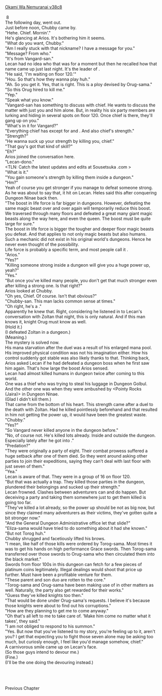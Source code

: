[Okami Wa Nemuranai v38c8](https://www.sousetsuka.com/2021/03/okami-wa-nemuranai-388.html)
<br/><br/>
 8<br/>
The following day, <Grindam> went out.<br/>
Just before noon, Chubby came by.<br/>
"Hehe. Chief. Mornin'."<br/>
He's glancing at Arios. It's bothering him it seems.<br/>
"What do you want, Chubby."<br/>
"Am I really stuck with that nickname? I have a message for you."<br/>
"Message? From who."<br/>
"It's from Vangard-san."<br/>
Lecan had no idea who that was for a moment but then he recalled how that name came up just last night. It's the leader of <Gwyntir Era Slupiner>.<br/>
"He said, 'I'm waiting on floor 120.'"<br/>
"Hou. So that's how they wanna play huh."<br/>
"Ah. So you get it. Yes, that is right. This is a ploy devised by Orug-sama."<br/>
"So this Orug hired <Gwyntir Era Slupiner> to kill me."<br/>
"Yep."<br/>
"Speak what you know."<br/>
"Vangard-san has something to discuss with chief. He wants to discuss the matter with just you and him alone. But, in reality his six party members are lurking and hiding in several spots on floor 120. Once chief is there, they'll gang up on you."<br/>
"What's in it for Vangard?"<br/>
"Everything chief has except for <Comet Cutter> and <Free Box>. And also chief's strength."<br/>
"Strength?"<br/>
"He wanna suck up your strength by killing you, chief."<br/>
"That guy's got that kind of skill?"<br/>
"Eh?"<br/>
Arios joined the conversation here.<br/>
"Lecan-dono."<br/>
<TLN: Catch the latest updates and edits at Sousetsuka .com ><br/>
"What is it."<br/>
"You gain someone's strength by killing them inside a dungeon."<br/>
"Hm?"<br/>
Yeah of course you get stronger if you manage to defeat someone strong. As he was about to say that, it hit on Lecan. Heles said this after conquering Dungeon Ninae back then.<br/>
"The boost in life force is far bigger in dungeons. However, defeating the same magic beast over and over again will temporarily reduce this boost. We traversed through many floors and defeated a great many giant magic beasts along the way here, and even the queen. The boost must be quite large for sure."<br/>
The boost in life force is bigger the tougher and deeper floor magic beasts you defeat. And that applies to not only magic beasts but also humans.<br/>
Such a mechanic did not exist in his original world's dungeons. Hence he never even thought of the possibility.<br/>
Life force is probably a specific term, and most people call it <Strength>.<br/>
"Arios."<br/>
"Yes?"<br/>
"Killing someone strong inside a dungeon will give you a huge power up, yeah?"<br/>
"Yes."<br/>
"But once you've killed many people, you don't get that much stronger even after killing a strong one. Is that right?"<br/>
Arios looked at Chubby.<br/>
"Oh yes, Chief. Of course. Isn't that obvious?"<br/>
"Chubby-san. This man lacks common sense at times."<br/>
"Oh right, he's a <Descender>."<br/>
Apparently he knew that. Right, considering he listened in to Lecan's conversation with Zoltan that night, this is only natural. And if this man knows it, knight Orug must know as well.<br/>
(Hold it.)<br/>
(I defeated Zoltan in a dungeon.)<br/>
(Meaning.)<br/>
The mystery is solved now.<br/>
His mana starvation after the duel was a result of his enlarged mana pool. His improved physical condition was not his imagination either. How his <Barrier> control suddenly got stable was also likely thanks to that. Thinking back, Arios asked Lecan if he had defeated a dungeon boss when he first saw him again. That's how large the boost Arios sensed.<br/>
Lecan had almost killed humans in dungeon twice after coming to this world.<br/>
One was a thief who was trying to steal his luggage in Dungeon Golbul.<br/>
And the other one was when they were ambushed by <Pointy Rocks (Jaira)> in Dungeon Ninae.<br/>
(Glad I didn't kill them.)<br/>
That came from the bottom of his heart. This strength came after a duel to the death with Zoltan. Had he killed pointlessly beforehand and that resulted in him not getting the power up, it would have been the greatest waste.<br/>
"Chubby."<br/>
"Yes?"<br/>
"So Vangard never killed anyone in the dungeon before."<br/>
"No, of course not. He's killed lots already. Inside and outside the dungeon. Especially lately after he got into <Predation>."<br/>
"Predation?"<br/>
"They were originally a party of eight. Their combat prowess suffered a huge setback after one of them died. So they went around asking other parties to join their expeditions, saying they can't deal with last floor with just seven of them."<br/>
"Yea."<br/>
Lecan is aware of that. They were in a group of 16 on floor 120.<br/>
"But that was actually a trap. They killed those parties in the dungeon, plundered their belongings and sucked up their strength."<br/>
Lecan frowned. Clashes between adventurers can and do happen. But deceiving a party and taking them somewhere just to get them killed is going too far.<br/>
"They've killed a lot already, so the power up should be not as big now, but since they claimed many <Other Side> adventurers as their victims, they've gotten quite a bit stronger now."<br/>
"And the General Dungeon Administrative office let that slide?"<br/>
"Eliza-sama would have tried to do something about it had she known."<br/>
"But not Torog huh."<br/>
Chubby shrugged and facetiously lifted his brows.<br/>
"I mean, like half of those kills were ordered by Torog-sama. Most times it was to get his hands on high performance Grace swords. Then Torog-sama transferred over those swords to Orug-sama who then circulated them into the black market."<br/>
Swords from floor 100s in this dungeon can fetch for a few pieces of platinum coins legitimately. Illegal dealings would shoot that price up further. Must have been a profitable venture for them.<br/>
"These parent and son duo are rotten to the core."<br/>
"Torog-sama and Orug-sama have been making use of <Gwyntir Era Slupiner> in other matters as well. Naturally, the party also get rewarded for their works."<br/>
"Guess they've killed knights too then."<br/>
"That would be done under Orug-sama's requests. I believe it's because those knights were about to find out his corruptions."<br/>
"How are they planning to get me to come anyway."<br/>
"Oh that's all left to me to take care of. 'Make him come no matter what it takes', they said."<br/>
"I am not obliged to respond to his summon."<br/>
"Yes. But now that you've listened to my story, you're feeling up to it, aren't you? I get that expecting you to fight those seven alone may be asking too much, but curiosly enough, I feel like you'd manage somehow, chief."<br/>
A carnivorous smile came up on Lecan's face.<br/>
(So those guys intend to devour me.)<br/>
(Fine.)<br/>
(I'll be the one doing the devouring instead.)<br/>
 <br/>
 <br/>
 <br/>
 <br/>
Previous Chapter<br/>
 <br/>
